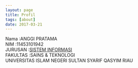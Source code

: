```yaml
---
layout: page
title: Profil
tags: [about]
date: 2017-03-21
---
```


Nama     :ANGGI PRATAMA<br>
NIM      :11453101942<br>
JURUSAN  :<a href="http://sif.uin-suska.ac.id/">SISTEM INFORMASI</a><br>
FAKULTAS :SAINS & TEKNOLOGI<br>
UNIVERSITAS ISLAM NEGERI SULTAN SYARIF QASYIM RIAU
